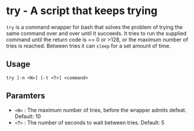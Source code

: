 
try - A script that keeps trying
================================

`try` is a command wrapper for bash that solves the problem of trying the same
command over and over until it succeeds. It tries to run the supplied command
until the return code is == 0 or >128, or the maximum number of tries is
reached. Between tries it can `sleep` for a set amount of time.

Usage
-----

    try [-n <N>] [-t <T>] <command>

Paramters
---------

*   `<N>`   :
    The maximum number of tries, before the wrapper admits defeat. Default: 10
*   `<T>`   :
    The number of seconds to wait between tries. Default: 5
